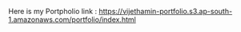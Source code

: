 Here is my Portpholio link : https://vijethamin-portfolio.s3.ap-south-1.amazonaws.com/portfolio/index.html
